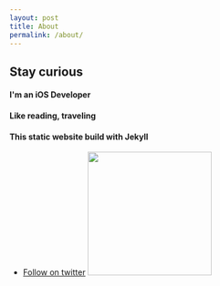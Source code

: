 ```yaml
---
layout: post
title: About
permalink: /about/
---
```


## Stay curious

#### I'm an iOS Developer

#### Like reading, traveling

#### This static website build with Jekyll


- [Follow on twitter](https://twitter.com/guanerlin) [<img src="https://cdn.buymeacoffee.com/buttons/default-yellow.png" width="217"/>](https://www.buymeacoffee.com/guanerlin#support)
